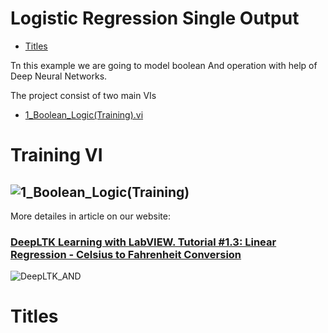 # Logistic Regression Single Output

- [Titles](#titles)

Tn this example we are going to model boolean And operation with help of Deep Neural Networks.

The project consist of two main VIs
- [1_Boolean_Logic(Training).vi](#training-vi)

# Training VI

![1_Boolean_Logic(Training)](https://github.com/ngenehub/deepltk_examples/assets/131282716/25be09bd-b905-4b40-a1c5-06bc1f4fb2cd)
----

More detailes in article on our website:


### [DeepLTK Learning with LabVIEW. Tutorial #1.3: Linear Regression - Celsius to Fahrenheit Conversion](https://www.ngene.co/post/deep-learning-with-labview-tutorial-1-3-linear-regression-celsius-to-fahrenheit-conversion)
![DeepLTK_AND](https://github.com/ngenehub/deepltk_examples/assets/131282716/a50c0278-83b4-4e57-838b-772e9b168df6)


# Titles 





